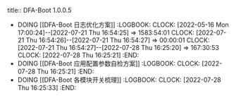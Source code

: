 title:: DFA-Boot 1.0.0.5

- DOING [[DFA-Boot 日志优化方案]]
  :LOGBOOK:
  CLOCK: [2022-05-16 Mon 17:00:24]--[2022-07-21 Thu 16:54:25] =>  1583:54:01
  CLOCK: [2022-07-21 Thu 16:54:26]--[2022-07-21 Thu 16:54:27] =>  00:00:01
  CLOCK: [2022-07-21 Thu 16:54:27]--[2022-07-28 Thu 16:25:20] =>  167:30:53
  CLOCK: [2022-07-28 Thu 16:25:21]
  :END:
- DOING [[DFA-Boot  应用配置参数自检方案]]
  :LOGBOOK:
  CLOCK: [2022-07-28 Thu 16:25:21]
  :END:
- DOING [[DFA-Boot  各模块开关梳理]]
  :LOGBOOK:
  CLOCK: [2022-07-28 Thu 16:25:33]
  :END: